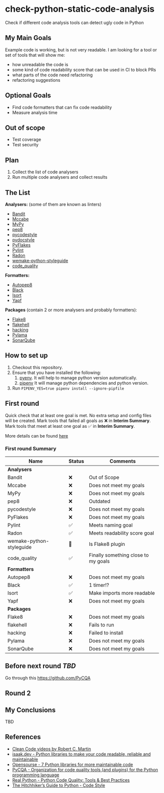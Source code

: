 # check-python-static-code-analysis

Check if different code analysis tools can detect ugly code in Python

## My Main Goals

Example code is working, but is not very readable. I am looking for a tool or set of
tools that will show me:

* how unreadable the code is
* some kind of code readability score that can be used in CI to block PRs
* what parts of the code need refactoring
* refactoring suggestions

## Optional Goals

* Find code formatters that can fix code readability
* Measure analysis time

## Out of scope

* Test coverage
* Test security

## Plan

1. Collect the list of code analysers
1. Run multiple code analysers and collect results

## The List

**Analysers:** (some of them are known as linters)

* [Bandit](https://github.com/PyCQA/bandit)
* [Mccabe](https://github.com/PyCQA/mccabe)
* [MyPy](https://mypy.readthedocs.io/en/stable/getting_started.html)
* [pep8](https://pypi.org/project/pep8/)
* [pycodestyle](https://github.com/PyCQA/pycodestyle)
* [pydocstyle](https://github.com/PyCQA/pydocstyle)
* [PyFlakes](https://github.com/PyCQA/pyflakes)
* [Pylint](https://www.pylint.org/)
* [Radon](http://radon.readthedocs.io/en/latest/)
* [wemake-python-styleguide](https://github.com/wemake-services/wemake-python-styleguide)
* [code_quality](https://github.com/ArthDubey/code_quality)

**Formatters:**

* [Autopep8](https://github.com/hhatto/autopep8)
* [Black](https://github.com/ambv/black)
* [Isort](https://github.com/timothycrosley/isort)
* [Yapf](https://github.com/google/yapf)

**Packages** (contain 2 or more analysers and probably formatters):

* [Flake8](https://flake8.pycqa.org/en/latest/)
* [flakehell](https://wemake-python-stylegui.de/en/latest/pages/usage/integrations/flakehell.html#flakehell)
* [hacking](https://pypi.org/project/hacking/)
* [Pylama](https://github.com/klen/pylama)
* [SonarQube](https://www.sonarqube.org/features/multi-languages/python/)

## How to set up

1. Checkout this repository.
1. Ensure that you have installed the following:
    1. [pyenv](https://github.com/pyenv/pyenv). It will help to manage python version
       automatically.
    1. [pipenv](https://pypi.org/project/pipenv/)
       It will manage python dependencies and python version.
1. Run `PIPENV_YES=true pipenv install --ignore-pipfile`

## First round

Quick check that at least one goal is met. 
No extra setup and config files will be created.
Mark tools that failed all goals as :x: in **Interim Summary**.
Mark tools that meet at least one goal as :white_check_mark: in **Interim Summary**.

More details can be found [here](./ROUND_1_REASEARCH.md)

### First round Summary

| Name | Status | Comments |
|------|--------|----------|
| **Analysers** |
| Bandit | :x: | Out of Scope |
| Mccabe | :x: | Does not meet my goals |
| MyPy | :x: | Does not meet my goals |
| pep8 | :x: | Outdated |
| pycodestyle | :x: | Does not meet my goals |
| PyFlakes | :x: | Does not meet my goals |
| Pylint | :white_check_mark: | Meets naming goal |
| Radon | :white_check_mark: | Meets readability score goal |
| wemake-python-styleguide | :raised_eyebrow: | Is Flake8 plugin |
| code_quality | :white_check_mark: | Finally something close to my goals |
| **Formatters** |
| Autopep8 | :x: | Does not meet my goals |
| Black | :white_check_mark: | 1 timer!? |
| Isort | :white_check_mark: | Make imports more readable |
| Yapf | :x: | Does not meet my goals |
| **Packages** |
| Flake8 | :x: | Does not meet my goals |
| flakehell | :x: | Fails to run |
| hacking | :x: | Failed to install |
| Pylama | :x: | Does not meet my goals |
| SonarQube | :x: | Does not meet my goals |

## Before next round _TBD_

Go through this https://github.com/PyCQA

## Round 2

## My Conclusions

TBD

## References

* [Clean Code videos by Robert C. Martin](https://learning.oreilly.com/videos/clean-code/9780134661742/9780134661742-CODE_01_00_00)
* [isaak.dev - Python libraries to make your code readable, reliable and maintainable](https://isaak.dev/2020/08/python-libraries-to-make-your-code-readable-and-maintainable#code-style)
* [Opensourse - 7 Python libraries for more maintainable code](https://opensource.com/article/18/7/7-python-libraries-more-maintainable-code)
* [PyCQA - Organization for code quality tools (and plugins) for the Python programming language](https://github.com/PyCQA)
* [Real Python - Python Code Quality: Tools & Best Practices](https://realpython.com/python-code-quality/)
* [The Hitchhiker’s Guide to Python - Code Style](https://docs.python-guide.org/writing/style/)
